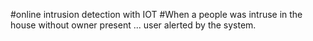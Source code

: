 #online intrusion detection with IOT
#When a people was intruse in the house without owner present ... user alerted by the system.
